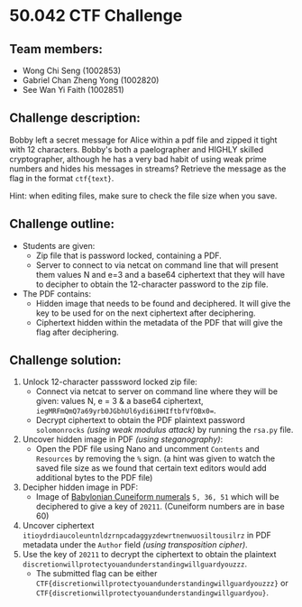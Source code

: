 # 50.042 CTF Challenge

## Team members:
- Wong Chi Seng (1002853)
- Gabriel Chan Zheng Yong (1002820)
- See Wan Yi Faith (1002851)

## Challenge description:
Bobby left a secret message for Alice within a pdf file and zipped it tight with 12 characters. Bobby's both a paelographer and HIGHLY skilled cryptographer, although he has a very bad habit of using weak prime numbers and hides his messages in streams? Retrieve the message as the flag in the format ```ctf{text}```.

Hint: when editing files, make sure to check the file size when you save.
## Challenge outline:
- Students are given:
  - Zip file that is password locked, containing a PDF.
  - Server to connect to via netcat on command line that will present them values N and e=3 and a base64 ciphertext that they will have to decipher to obtain the 12-character password to the zip file.
- The PDF contains:
  - Hidden image that needs to be found and deciphered. It will give the key to be used for on the next ciphertext after deciphering.
  - Ciphertext hidden within the metadata of the PDF that will give the flag after deciphering.

## Challenge solution:
1. Unlock 12-character passsword locked zip file:
    - Connect via netcat to server on command line where they will be given: values N, e = 3 & a base64 ciphertext, `iegMRFmQmQ7a69yrb0JGbhUl6ydi6iHHIftbfVfOBx0=`.
    - Decrypt ciphertext to obtain the PDF plaintext password `solomonrocks` *(using weak modulus attack)* by running the `rsa.py` file.
2. Uncover hidden image in PDF *(using steganography)*:
    - Open the PDF file using Nano and uncomment `Contents` and `Resources` by removing the `%` sign. (a hint was given to watch the saved file size as we found that certain text editors would add additional bytes to the PDF file)
3. Decipher hidden image in PDF:
    - Image of [Babylonian Cuneiform numerals](https://en.wikipedia.org/wiki/Babylonian_cuneiform_numerals#/media/File:Babylonian_numerals.svg) `5, 36, 51` which will be deciphered to give a key of `20211`. (Cuneiform numbers are in base 60)
4. Uncover ciphertext `itioydrdiaucoleuntnldzrnpcadaggyzdewrtnenwuosiltousilrz` in PDF metadata under the `Author` field *(using transposition cipher)*.
5. Use the key of `20211` to decrypt the ciphertext to obtain the plaintext `discretionwillprotectyouandunderstandingwillguardyouzzz`.
    - The submitted flag can be either `CTF{discretionwillprotectyouandunderstandingwillguardyouzzz}` or `CTF{discretionwillprotectyouandunderstandingwillguardyou}`.
